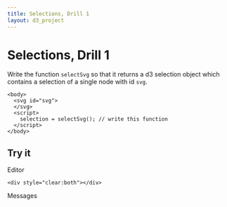 ```yaml
---
title: Selections, Drill 1
layout: d3_project
---
```


# Selections, Drill 1

Write the function `selectSvg` so that it returns a d3 selection
object which contains a selection of a single node with id `svg`.

    <body>
	  <svg id="svg">
	  </svg>
	  <script>
	    selection = selectSvg(); // write this function
	  </script>
	</body>
	
## Try it

<div style="clear:both"></div>
<div>
  <div class="full-width-float short">
    <div>Editor</div>
	<div id="editor"></div>
	<div id="run"></div>
  </div>
</div>

	<div style="clear:both"></div>
<div>
  <div class="full-width-float">
    <div>Messages</div>
	<pre id="reports"></pre>
  </div>
</div>

<svg id="svg"></svg>

<script src="ace.js"></script>

<script type="module" src="drill1-1.js"></script>
